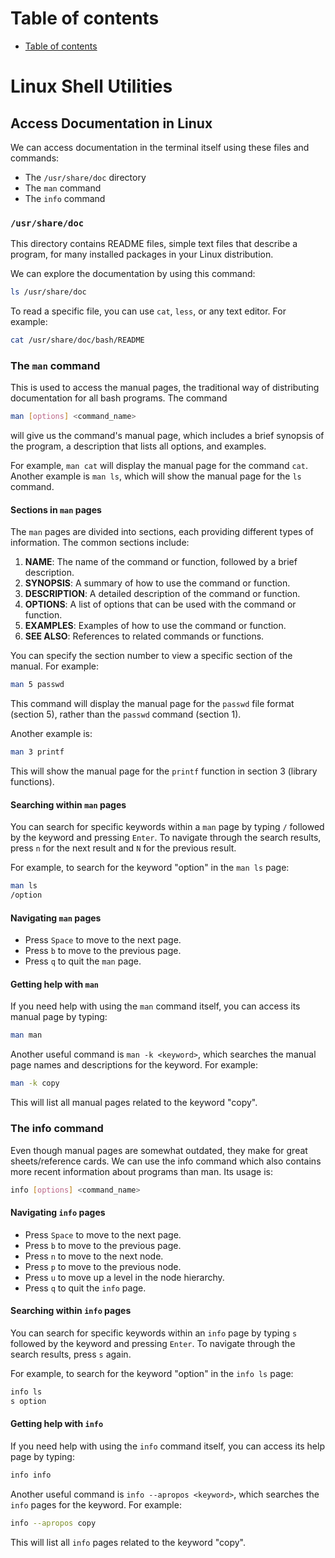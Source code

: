 # Table of contents 
- [Table of contents](#table-of-contents)

# Linux Shell Utilities 
## Access Documentation in Linux
We can access documentation in the terminal itself using these files and commands: 

- The `/usr/share/doc` directory 
- The `man` command 
- The `info` command

### `/usr/share/doc`
This directory contains README files, simple text files that describe a program, for many installed packages in your Linux distribution. 

We can explore the documentation by using this command: 

```bash
ls /usr/share/doc
```

To read a specific file, you can use `cat`, `less`, or any text editor. For example:

```bash
cat /usr/share/doc/bash/README
```

### The `man` command 
This is used to access the manual pages, the traditional way of distributing documentation for all bash programs. The command 

```bash
man [options] <command_name>
```

will give us the command's manual page, which includes a brief synopsis of the program, a description that lists all options, and examples.

For example, `man cat` will display the manual page for the command `cat`. Another example is `man ls`, which will show the manual page for the `ls` command.

#### Sections in `man` pages
The `man` pages are divided into sections, each providing different types of information. The common sections include:

1. **NAME**: The name of the command or function, followed by a brief description.
2. **SYNOPSIS**: A summary of how to use the command or function.
3. **DESCRIPTION**: A detailed description of the command or function.
4. **OPTIONS**: A list of options that can be used with the command or function.
5. **EXAMPLES**: Examples of how to use the command or function.
6. **SEE ALSO**: References to related commands or functions.

You can specify the section number to view a specific section of the manual. For example:

```bash
man 5 passwd
```

This command will display the manual page for the `passwd` file format (section 5), rather than the `passwd` command (section 1).

Another example is:

```bash
man 3 printf
```

This will show the manual page for the `printf` function in section 3 (library functions).

#### Searching within `man` pages
You can search for specific keywords within a `man` page by typing `/` followed by the keyword and pressing `Enter`. To navigate through the search results, press `n` for the next result and `N` for the previous result.

For example, to search for the keyword "option" in the `man ls` page:

```bash
man ls
/option
```

#### Navigating `man` pages
- Press `Space` to move to the next page.
- Press `b` to move to the previous page.
- Press `q` to quit the `man` page.

#### Getting help with `man`
If you need help with using the `man` command itself, you can access its manual page by typing:

```bash
man man
```

Another useful command is `man -k <keyword>`, which searches the manual page names and descriptions for the keyword. For example:

```bash
man -k copy
```

This will list all manual pages related to the keyword "copy".


### The info command
Even though manual pages are somewhat outdated, they make for great sheets/reference cards. We can use the info command which also contains more recent information about programs than man. Its usage is: 

```bash 
info [options] <command_name> 
```

#### Navigating `info` pages
- Press `Space` to move to the next page.
- Press `b` to move to the previous page.
- Press `n` to move to the next node.
- Press `p` to move to the previous node.
- Press `u` to move up a level in the node hierarchy.
- Press `q` to quit the `info` page.

#### Searching within `info` pages
You can search for specific keywords within an `info` page by typing `s` followed by the keyword and pressing `Enter`. To navigate through the search results, press `s` again.

For example, to search for the keyword "option" in the `info ls` page:

```bash
info ls
s option
```

#### Getting help with `info`
If you need help with using the `info` command itself, you can access its help page by typing:

```bash
info info
```

Another useful command is `info --apropos <keyword>`, which searches the `info` pages for the keyword. For example:

```bash
info --apropos copy
```

This will list all `info` pages related to the keyword "copy".